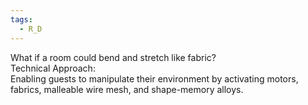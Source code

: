```yaml
---
tags:
  - R_D
---
```

What if a room could bend and stretch like fabric?​  
​
Technical Approach:​  
​
Enabling guests to manipulate their environment by activating motors, fabrics, malleable wire mesh, and shape-memory alloys.​